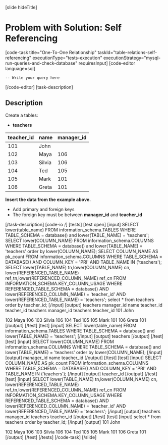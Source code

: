 
[slide hideTitle]
# Problem with Solution: Self Referencing
[code-task title="One-To-One Relationship" taskId="table-relations-self-referencing" executionType="tests-execution" executionStrategy="mysql-run-queries-and-check-database" requiresInput]
[code-editor language=sql]

```
-- Write your query here
```
[/code-editor]
[task-description]
## Description
Create a tables: 

- **teachers** 

| **teacher_id** | **name** | **manager_id**|
| --- | --- | --- |
| 101 | John ||
| 102 | Maya |106|
| 103 | Silvia |106|
| 104 | Ted |105|
| 105 | Mark |101|
| 106 | Greta |101|


**Insert the data from the example above.**
-	Add primary and foreign keys
-	The foreign key must be between **manager_id** and **teacher_id**

[/task-description]
[code-io /]
[tests]
[test open]
[input]
SELECT lower(table_name)
	 FROM information_schema.TABLES 
WHERE TABLE_SCHEMA = database() and lower(TABLE_NAME) = 'teachers';
SELECT lower(COLUMN_NAME)
FROM information_schema.COLUMNS
WHERE TABLE_SCHEMA = database() and lower(TABLE_NAME) = 'teachers'
order by lower(COLUMN_NAME);
SELECT COLUMN_NAME AS pk_count
  FROM information_schema.COLUMNS
 WHERE TABLE_SCHEMA = DATABASE()
   AND COLUMN_KEY = 'PRI'
   AND TABLE_NAME IN ('teachers');
SELECT 
  lower(TABLE_NAME) tn,lower(COLUMN_NAME) cn, lower(REFERENCED_TABLE_NAME) ref_tn,lower(REFERENCED_COLUMN_NAME) ref_cn
FROM
  INFORMATION_SCHEMA.KEY_COLUMN_USAGE
WHERE
  REFERENCED_TABLE_SCHEMA = database() AND
  lower(REFERENCED_COLUMN_NAME) = 'teacher_id' AND 
  lower(REFERENCED_TABLE_NAME) = 'teachers';
select \* from 
teachers 
order by teacher_id;
[/input]
[output]
teachers
manager_id
name
teacher_id
teacher_id
teachers
manager_id
teachers
teacher_id
101
John

102
Maya
106
103
Silvia
106
104
Ted
105
105
Mark
101
106
Greta
101
[/output]
[/test]
[test]
[input]
SELECT lower(table_name)
	 FROM information_schema.TABLES 
WHERE TABLE_SCHEMA = database() and lower(TABLE_NAME) = 'teachers';
[/input]
[output]
teachers
[/output]
[/test]
[test]
[input]
SELECT lower(COLUMN_NAME)
FROM information_schema.COLUMNS
WHERE TABLE_SCHEMA = database() and lower(TABLE_NAME) = 'teachers'
order by lower(COLUMN_NAME);
[/input]
[output]
manager_id
name
teacher_id
[/output]
[/test]
[test]
[input]
SELECT COLUMN_NAME AS pk_count
  FROM information_schema.COLUMNS
 WHERE TABLE_SCHEMA = DATABASE()
   AND COLUMN_KEY = 'PRI'
   AND TABLE_NAME IN ('teachers');
[/input]
[output]
teacher_id
[/output]
[/test]
[test]
[input]
SELECT 
  lower(TABLE_NAME) tn,lower(COLUMN_NAME) cn, lower(REFERENCED_TABLE_NAME) ref_tn,lower(REFERENCED_COLUMN_NAME) ref_cn
FROM
  INFORMATION_SCHEMA.KEY_COLUMN_USAGE
WHERE
  REFERENCED_TABLE_SCHEMA = database() AND
  lower(REFERENCED_COLUMN_NAME) = 'teacher_id' AND 
  lower(REFERENCED_TABLE_NAME) = 'teachers';
[/input]
[output]
teachers
manager_id
teachers
teacher_id
[/output]
[/test]
[test]
[input]
select \* from 
teachers 
order by teacher_id;
[/input]
[output]
101
John

102
Maya
106
103
Silvia
106
104
Ted
105
105
Mark
101
106
Greta
101
[/output]
[/test]
[/tests]
[/code-task]
[/slide]